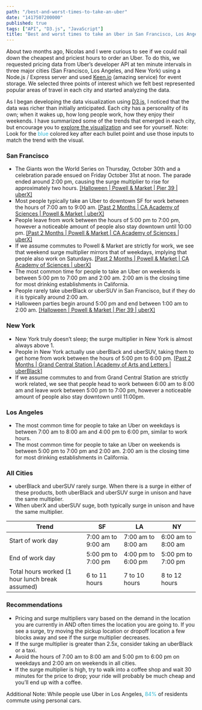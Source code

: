 ```yaml
---
path: "/best-and-worst-times-to-take-an-uber"
date: "1417507200000"
published: true
tags: ["API", "D3.js", "JavaScript"]
title: "Best and worst times to take an Uber in San Francisco, Los Angeles, and New York"
---
```


About two months ago, Nicolas and I were curious to see if we could nail down the cheapest and priciest hours to order an Uber. To do this, we requested pricing data from Uber’s developer API at ten minute intervals in three major cities (San Francisco, Los Angeles, and New York) using a Node.js / Express server and used [Keen.io](https://keen.io/) (amazing service) for event storage. We selected three points of interest which we felt best represented popular areas of travel in each city and started analyzing the data.

As I began developing the data visualization using [D3.js](http://d3js.org/), I noticed that the data was richer than initially anticipated. Each city has a personality of its own; when it wakes up, how long people work, how they enjoy their weekends. I have summarized some of the trends that emerged in each city, but encourage you to [explore the visualization](http://jonsadka.github.io/uberAnalytics/) and see for yourself.
Note: Look for the <span style="color: #32B8D4;">blue</span> colored key after each bullet point and use those inputs to match the trend with the visual.

### San Francisco

- The Giants won the World Series on Thursday, October 30th and a celebration parade ensued on Friday October 31st at noon. The parade ended around 2:00 pm, causing the surge multiplier to rise for approximately two hours. <span style="color: #32B8D4;">[[Halloween | Powell & Market | Pier 39 | uberX]](http://jonsadka.github.io/uberAnalytics/)</span>
- Most people typically take an Uber to downtown SF for work between the hours of 7:00 am to 9:00 am. <span style="color: #32B8D4;">[[Past 2 Months | CA Academy of Sciences | Powell & Market | uberX]](http://jonsadka.github.io/uberAnalytics/)</span>
- People leave from work between the hours of 5:00 pm to 7:00 pm, however a noticeable amount of people also stay downtown until 10:00 pm. <span style="color: #32B8D4;">[[Past 2 Months | Powell & Market | CA Academy of Sciences | uberX]](http://jonsadka.github.io/uberAnalytics/)</span>
- If we assume commutes to Powell & Market are strictly for work, we see that weekend surge multiplier mirrors that of weekdays, implying that people also work on Saturdays. <span style="color: #32B8D4;">[[Past 2 Months | Powell & Market | CA Academy of Sciences | uberX]](http://jonsadka.github.io/uberAnalytics/)</span>
- The most common time for people to take an Uber on weekends is between 5:00 pm to 7:00 pm and 2:00 am. 2:00 am is the closing time for most drinking establishments in California.
- People rarely take uberBlack or uberSUV in San Francisco, but if they do it is typically around 2:00 am.
- Halloween parties begin around 5:00 pm and end between 1:00 am to 2:00 am. <span style="color: #32B8D4;">[[Halloween | Powell & Market | Pier 39 | uberX]](http://jonsadka.github.io/uberAnalytics/)</span>

### New York

- New York truly doesn’t sleep; the surge multiplier in New York is almost always above 1.
- People in New York actually use uberBlack and uberSUV, taking them to get home from work between the hours of 5:00 pm to 6:00 pm. <span style="color: #32B8D4;">[[Past 2 Months | Grand Central Station | Academy of Arts and Letters | uberBlack]](http://jonsadka.github.io/uberAnalytics/)</span>
- If we assume commutes to and from Grand Central Station are strictly work related, we see that people head to work between 6:00 am to 8:00 am and leave work between 5:00 pm to 7:00 pm, however a noticeable amount of people also stay downtown until 11:00pm.

### Los Angeles

- The most common time for people to take an Uber on weekdays is between 7:00 am to 8:00 am and 4:00 pm to 6:00 pm, similar to work hours.
- The most common time for people to take an Uber on weekends is between 5:00 pm to 7:00 pm and 2:00 am. 2:00 am is the closing time for most drinking establishments in California.

### All Cities

- uberBlack and uberSUV rarely surge. When there is a surge in either of these products, both uberBlack and uberSUV surge in unison and have the same multiplier.
- When uberX and uberSUV suge, both typically surge in unison and have the same multiplier.

Trend | SF | LA | NY
--- | --- | --- | ---
Start of work day | 7:00 am to 9:00 am | 7:00 am to 8:00 am | 6:00 am to 8:00 am
End of work day | 5:00 pm to 7:00 pm | 4:00 pm to 6:00 pm | 5:00 pm to 7:00 pm
Total hours worked (1 hour lunch break assumed) | 6 to 11 hours | 7 to 10 hours | 8 to 12 hours

### Recommendations
- Pricing and surge multipliers vary based on the demand in the location you are currently in AND often times the location you are going to. If you see a surge, try moving the pickup location or dropoff location a few blocks away and see if the surge multiplier decreases.
- If the surge multiplier is greater than 2.5x, consider taking an uberBlack or a taxi.
- Avoid the hours of 7:00 am to 8:00 am and 5:00 pm to 6:00 pm on weekdays and 2:00 am on weekends in all cities.
- If the surge multiplier is high, try to walk into a coffee shop and wait 30 minutes for the price to drop; your ride will probably be much cheap and you’ll end up with a coffee.

Additional Note: While people use Uber in Los Angeles, <span style="color: #32B8D4;">84%</span> of residents commute using personal cars.
